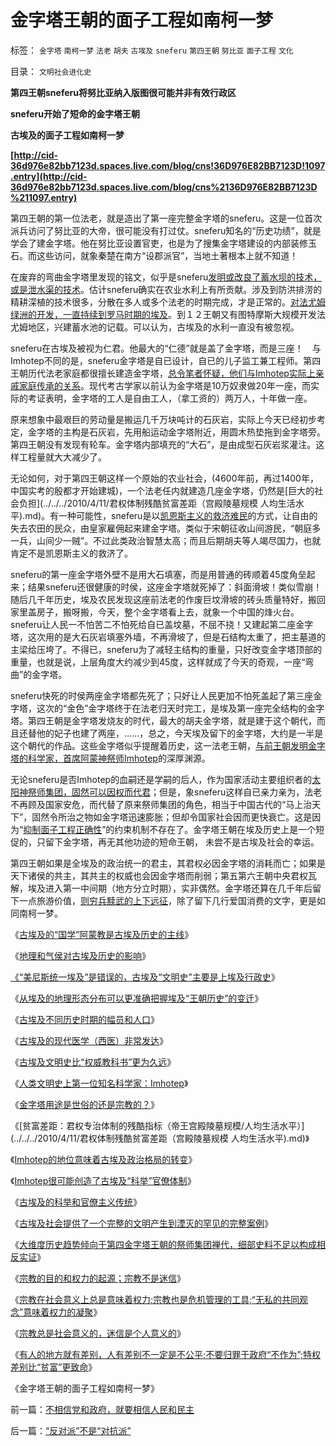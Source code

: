 # 金字塔王朝的面子工程如南柯一梦

标签： `金字塔` `南柯一梦` `法老` `胡夫` `古埃及` `sneferu` `第四王朝` `努比亚` `面子工程` `文化` 

目录： `文明社会进化史`

**第四王朝sneferu将努比亚纳入版图很可能并非有效行政区**

**sneferu开始了短命的金字塔王朝**

**古埃及的面子工程如南柯一梦**

**[http://cid-36d976e82bb7123d.spaces.live.com/blog/cns!36D976E82BB7123D!1097.entry](http://cid-36d976e82bb7123d.spaces.live.com/blog/cns%2136D976E82BB7123D%211097.entry)**

第四王朝的第一位法老，就是造出了第一座完整金字塔的sneferu。这是一位首次派兵访问了努比亚的大帝，很可能没有打过仗。sneferu知名的“历史功绩”，就是学会了建金字塔。他在努比亚设置官吏，也是为了搜集金字塔建设的内部装修玉石。而这些访问，就象秦楚在南方“设郡派官”，当地土著根本上就不知道！

在废弃的弯曲金字塔里发现的铭文，似乎是sneferu[发明或改良了蓄水坝的技术，或是泄水渠的技术](../../../2010/4/6/原始农业文明国家几乎都是从“征服洪水”开始.md)。估计sneferu确实在农业水利上有所贡献。涉及到防洪排涝的精耕深植的技术很多，分散在多人或多个法老的时期完成，才是正常的。[对法尤姆绿洲的开发，一直持续到罗马时期的埃及](../../../2010/4/9/地理和气侯对古埃及历史的影响.md)。到１２王朝又有图特摩斯大规模开发法尤姆地区，兴建蓄水池的记载。可以认为，古埃及的水利一直没有被忽视。

sneferu在古埃及被视为仁君。他最大的“仁德”就是盖了金字塔，而是三座！　与Imhotep不同的是，sneferu金字塔是自已设计，自已的儿子监工兼工程师。第四王朝历代法老家庭都很擅长建造金字塔，[总令笔者怀疑，他们与Imhotep实际上亲戚家庭传承的关系](../../../2010/4/10/人类文明史上第一位知名科学家：Imhotep.md)。现代考古学家以前认为金字塔是10万奴隶做20年一座，而实际的考证表明，金字塔的工人是自由工人，（拿工资的）两万人，十年做一座。

原来想象中最艰巨的劳动量是搬运几千万块吨计的石灰岩，实际上今天已经初步考定，金字塔的主构是石灰岩，先用船运动金字塔附近，用圆木热垫拖到金字塔旁。第四王朝没有发现有轮车。金字塔内部填充的“大石”，是由成型石灰岩浆灌注。这样工程量就大大减少了。

无论如何，对于第四王朝这样一个原始的农业社会，(4600年前，再过1400年，中国实考的殷都才开始建城)，一个法老任内就建造几座金字塔，仍然是[巨大的社会负担](../../../2010/4/11/君权体制残酷贫富差距（宫殿陵墓规模 人均生活水平).md)。有一种可能性，sneferu是以[凯恩斯主义的救济难民](../../../2009/9/20/埋葬凯恩斯主义专题文章集.md)的方式，让自由的失去农田的民众，由皇家雇佣起来建金字塔。类似于宋朝征收山间游民，“朝庭多一兵，山间少一贼”。不过此类政治智慧太高；而且后期胡夫等人竭尽国力，也就肯定不是凯恩斯主义的救济了。

sneferu的第一座金字塔外壁不是用大石填塞，而是用普通的砖顺着45度角垒起来；结果sneferu还很健康的时侯，这座金字塔就死掉了：斜面滑坡！类似雪崩！随后几千年历史，埃及农民发现这座前法老的作废巨坟滑坡的砖头质量特好，搬回家里盖房子，搬呀搬，今天，整个金字塔看上去，就象一个中国的烽火台。sneferu让人民一不怕苦二不怕死给自已盖坟墓，不屈不挠！又建起第二座金字塔，这次用的是大石灰岩填塞外墙，不再滑坡了，但是石结构太重了，把主墓道的主梁给压垮了。不得已，sneferu为了减轻主结构的重量，只好改变金字塔顶部的重量，也就是说，上层角度大约减少到45度，这样就成了今天的奇观，一座“弯曲”的金字塔。

sneferu快死的时侯两座金字塔都先死了；只好让人民更加不怕死盖起了第三座金字塔，这次的“金色”金字塔终于在法老归天时完工，是埃及第一座完全结构的金字塔。第四王朝是金字塔发烧友的时代，最大的胡夫金字塔，就是建于这个朝代，而且还替他的妃子也建了两座，……，总之，今天埃及留下的金字塔，大约是一半是这个朝代的作品。这些金字塔似乎提醒着历史，这一法老王朝，[与前王朝发明金字塔的科学家，首席阿蒙神祭师Imhotep](../../../2010/4/10/人类文明史上第一位知名科学家：Imhotep.md)的深厚渊源。

无论sneferu是否Imhotep的血嗣还是学嗣的后人，作为国家活动主要组织者的[太阳神祭师集团，固然可以因权而代君](../../../2010/4/8/古埃及的“国学”阿蒙教是古埃及历史的主线.md)；但是，象sneferu这样自已亲力亲为，法老不再顾及国家安危，而代替了原来祭师集团的角色，相当于中国古代的“马上治天下”，固然令所治之物如金字塔迅速膨胀；但却令国家社会因而更快衰亡。这是因为“[抑制面子工程正确性](../../../2009/12/27/面子工程和奴才经济.md)”的约束机制不存在了。金字塔王朝在埃及历史上是一个短促的，只留下金字塔，再无其他功迹的短命王朝，
未尝不是古埃及社会的幸运。

第四王朝如果是全埃及的政治统一的君主，其君权必因金字塔的消耗而亡；如果是天下诸侯的共主，其共主的权威也会因金字塔而削弱；第五第六王朝中央君权瓦解，埃及进入第一中间期（地方分立时期），实非偶然。金字塔还算在几千年后留下一点旅游价值，[则穷兵黩武的上下远征](../../../2009/9/28/中国怀旧复古的乌托邦传统文化.md)，除了留下几行爱国消费的文字，更是如同南柯一梦。

《[古埃及的“国学”阿蒙教是古埃及历史的主线](../../../2010/4/8/古埃及的“国学”阿蒙教是古埃及历史的主线.md)》

《[地理和气侯对古埃及历史的影响](../../../2010/4/9/地理和气侯对古埃及历史的影响.md)》

[《“美尼斯统一埃及”是错误的，古埃及“文明史”主要是上埃及行政史](../../../2010/4/9/“美尼斯统一埃及”是错误的.md)》

《[从埃及的地理形态分布可以更准确把握埃及“王朝历史”的变迁](http://blog.sina.com.cn/s/%E5%8F%A4%E5%9F%83%E5%8F%8A%E4%B8%8D%E5%90%8C%E5%8E%86%E5%8F%B2%E6%97%B6%E6%9C%9F%E7%9A%84%E5%B9%85%E5%91%98%E5%92%8C%E4%BA%BA%E5%8F%A3)》

《[古埃及不同历史时期的幅员和人口](../../../2010/4/9/古埃及不同历史时期的幅员和人口.md)》

《[古埃及的现代医学（西医）非常发达](../../../2010/4/10/古埃及的现代医学（西医）很发达.md)》

《[古埃及文明史比“权威教科书”更为久远](../../../2010/4/10/古埃及文明史比“权威教科书”更为久远.md)》

《[人类文明史上第一位知名科学家：Imhotep](../../../2010/4/10/人类文明史上第一位知名科学家：Imhotep.md)》

《[金字塔用途是世俗的还是宗教的？](../../../2010/4/11/金字塔用途是世俗的还是宗教的？.md)》

《[贫富差距：君权专治体制的残酷指标（帝王宫殿陵墓规模/人均生活水平）](../../../2010/4/11/君权体制残酷贫富差距（宫殿陵墓规模 人均生活水平).md)》

《[Imhotep的地位意味着古埃及政治格局的转变](../../../2010/4/12/Imhotep的地位意味着古埃及政治格局的转变.md)》

《[Imhotep很可能创造了古埃及“科举”官僚体制](../../../2010/4/12/Imhotep很可能创造了古埃及“科举”官僚体制.md)》

《[古埃及的科举和官僚主义传统](../../../2010/4/12/古埃及的科举和官僚主义传统.md)》

《[古埃及社会提供了一个完整的文明产生到湮灭的罕见的完整案例](../../../2010/4/13/古埃及提供一个类中国文明的完整生命周期.md)》

《[大维度历史趋势倾向于第四金字塔王朝的祭师集团禅代，细部史料不足以构成相反实证](../../../2010/4/13/历史的细考权威没有“更权威”的发言权.md)》

《[宗教的目的和权力的起源；宗教不是迷信](../../../2010/4/13/宗教的目的和权力的起源；宗教不是迷信.md)》

《[宗教在社会意义上总是意味着权力;宗教也是危机管理的工具;“无私的共同观念”意味着权力的凝聚](../../../2010/4/13/宗教也是危机管理的工具.md)》

《[宗教总是社会意义的，迷信是个人意义的](../../../2010/4/14/宗教总是社会意义的，迷信是个人意义的.md)》

《[有人的地方就有差别，人有差别不一定是不公平;不要归罪于政府“不作为”;特权差别比“贫富”更致命](../../../2010/4/14/有人的地方就有差别，人有差别不一定是不公平.md)》

《金字塔王朝的面子工程如南柯一梦》

前一篇：[不相信党和政府，就要相信人民和民主](../../../2010/4/14/不相信党和政府，就要相信人民和民主.md)

后一篇：[“反对派”不是“对抗派”](../../../2010/4/15/“反对派”不是“对抗派”.md)